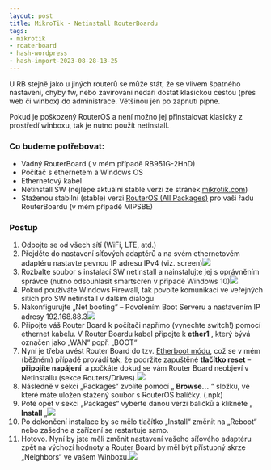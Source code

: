 ```yaml
---
layout: post
title: MikroTik - Netinstall RouterBoardu
tags:
- mikrotik
- roaterboard
- hash-wordpress
- hash-import-2023-08-28-13-25
---
```


U RB stejně jako u jiných routerů se může stát, že se vlivem špatného nastavení, chyby fw, nebo zavirování nedaří dostat klasickou cestou (přes web či winbox) do administrace. Většinou jen po zapnutí pípne.

Pokud je poškozený RouterOS a není možno jej přinstalovat klasicky z prostředí winboxu, tak je nutno použít netinstall.

### Co budeme potřebovat:

- Vadný RouterBoard ( v mém případě RB951G-2HnD)
- Počítač s ethernetem a Windows OS
- Ethernetový kabel
- Netinstall SW (nejlépe aktuální stable verzi ze stránek [mikrotik.com](https://mikrotik.com/download))
- Staženou stabilní (stable) verzi [RouterOS (All Packages)](https://mikrotik.com/download) pro vaši řadu RouterBoardu (v mém případě MIPSBE)

### Postup

1. Odpojte se od všech sítí (WiFi, LTE, atd.)
2. Přejděte do nastavení síťových adaptérů a na svém ethernetovém adaptéru nastavte pevnou IP adresu IPv4 (viz. screen)[![](http://192.168.20.2/wordpress/wp-content/uploads/2019/03/mk1.png)](http://192.168.20.2/wordpress/wp-content/uploads/2019/03/mk1.png)
3. Rozbalte soubor s instalací SW netinstall a nainstalujte jej s oprávněním správce (nutno odsouhlasit smartscren v případě Windows 10)[![](http://192.168.20.2/wordpress/wp-content/uploads/2019/03/mk2.png)](http://192.168.20.2/wordpress/wp-content/uploads/2019/03/mk2.png)
4. Pokud používáte Windows Firewall, tak povolte komunikaci ve veřejných sítích pro SW netinstall v dalším dialogu
5. Nakonfigurujte „Net booting“ – Povolením Boot Serveru a nastavením IP adresy 192.168.88.3[![](http://192.168.20.2/wordpress/wp-content/uploads/2019/03/mk3.png)](http://192.168.20.2/wordpress/wp-content/uploads/2019/03/mk3.png)
6. Připojte váš Router Board k počítači napřímo (vynechte switch!) pomocí ethernet kabelu. V Router Boardu kabel připojte k **ether1** , který bývá označen jako „WAN“ popř. „BOOT“
7. Nyní je třeba uvést Router Board do tzv. [Etherboot módu](https://wiki.mikrotik.com/wiki/Manual:Etherboot), což se v mém (běžném) případě provádí tak, že podržíte zapuštěné **tlačítko reset** –&nbsp; **připojíte napájení&nbsp;** a počkáte dokud se vám Router Board neobjeví v Netinstallu (sekce Routers/Drives).[![](http://192.168.20.2/wordpress/wp-content/uploads/2019/03/mk4.png)](http://192.168.20.2/wordpress/wp-content/uploads/2019/03/mk4.png)
8. Následně v sekci „Packages“ zvolíte pomocí „ **Browse…** “ složku, ve které máte uložen stažený soubor s RouterOS balíčky. (.npk)
9. Poté opět v sekci „Packages“ vyberte danou verzi balíčků a klikněte „ **Install** „[![](http://192.168.20.2/wordpress/wp-content/uploads/2019/03/mk5.png)](http://192.168.20.2/wordpress/wp-content/uploads/2019/03/mk5.png)
10. Po dokončení instalace by se mělo tlačítko „Install“ změnit na „Reboot“ nebo zašedne a zařízení se restartuje samo.
11. Hotovo. Nyní by jste měli změnit nastavení vašeho síťového adaptéru zpět na výchozí hodnoty a Router Board by měl být přístupný skrze „Neighbors“ ve vašem Winboxu.[![](http://192.168.20.2/wordpress/wp-content/uploads/2019/03/mk6.png)](http://192.168.20.2/wordpress/wp-content/uploads/2019/03/mk6.png)
<!--kg-card-end: html-->